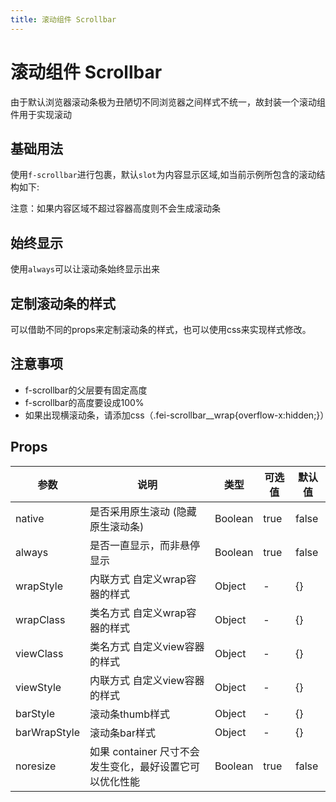 ```yaml
---
title: 滚动组件 Scrollbar
---
```


<f-back-top></f-back-top>

# 滚动组件 Scrollbar

由于默认浏览器滚动条极为丑陋切不同浏览器之间样式不统一，故封装一个滚动组件用于实现滚动

## 基础用法

使用`f-scrollbar`进行包裹，默认`slot`为内容显示区域,如当前示例所包含的滚动结构如下:

<preview path="./demo/Scrollbar/Basic.vue"></preview>

注意：如果内容区域不超过容器高度则不会生成滚动条

## 始终显示

使用`always`可以让滚动条始终显示出来

<preview path="./demo/Scrollbar/Always.vue"></preview>

## 定制滚动条的样式

可以借助不同的props来定制滚动条的样式，也可以使用css来实现样式修改。

<preview path="./demo/Scrollbar/Custom.vue"></preview>

## 注意事项

- f-scrollbar的父层要有固定高度
- f-scrollbar的高度要设成100%
- 如果出现横滚动条，请添加css（.fei-scrollbar\_\_wrap{overflow-x:hidden;}）

## Props

| 参数         | 说明                                                    | 类型    | 可选值 | 默认值 |
| ------------ | ------------------------------------------------------- | ------- | ------ | ------ |
| native       | 是否采用原生滚动 (隐藏原生滚动条)                       | Boolean | true   | false  |
| always       | 是否一直显示，而非悬停显示                              | Boolean | true   | false  |
| wrapStyle    | 内联方式 自定义wrap容器的样式                           | Object  | -      | {}     |
| wrapClass    | 类名方式 自定义wrap容器的样式                           | Object  | -      | {}     |
| viewClass    | 类名方式 自定义view容器的样式                           | Object  | -      | {}     |
| viewStyle    | 内联方式 自定义view容器的样式                           | Object  | -      | {}     |
| barStyle     | 滚动条thumb样式                                         | Object  | -      | {}     |
| barWrapStyle | 滚动条bar样式                                           | Object  | -      | {}     |
| noresize     | 如果 container 尺寸不会发生变化，最好设置它可以优化性能 | Boolean | true   | false  |

